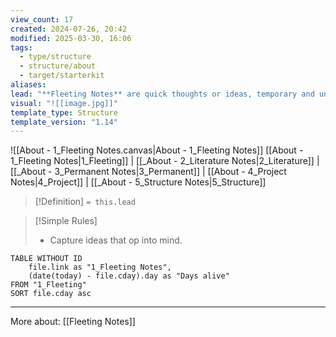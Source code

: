 ```yaml
---
view_count: 17
created: 2024-07-26, 20:42
modified: 2025-03-30, 16:06
tags:
  - type/structure
  - structure/about
  - target/starterkit
aliases: 
lead: "**Fleeting Notes** are quick thoughts or ideas, temporary and unstructured. They capture raw ideas before they are lost. Use them for jotting down spontaneous insights, brainstorming, or initial reflections."
visual: "![[image.jpg]]"
template_type: Structure
template_version: "1.14"
---
```

<!--  See "Template Help" below for using properties -->


<!-- Visual or sketchnote if available -->

![[About - 1_Fleeting Notes.canvas|About - 1_Fleeting Notes]]
[[About - 1_Fleeting Notes|1_Fleeting]] | [[_About - 2_Literature Notes|2_Literature]] | [[_About - 3_Permanent Notes|3_Permanent]] | [[About - 4_Project Notes|4_Project]] | [[_About - 5_Structure Notes|5_Structure]]


<!--  Summarized structure from "lead"-key  in properties section -->

> [!Definition]
> `= this.lead`

> [!Simple Rules]
> - Capture ideas that op into mind.

<!-- Main STRUCTURE of my content -->

<!-- Dataview table. Use as example and modify. -->
```dataview
TABLE WITHOUT ID 
	file.link as "1_Fleeting Notes", 
	(date(today) - file.cday).day as "Days alive" 
FROM "1_Fleeting"
SORT file.cday asc 
```


---
More about: [[Fleeting Notes]]